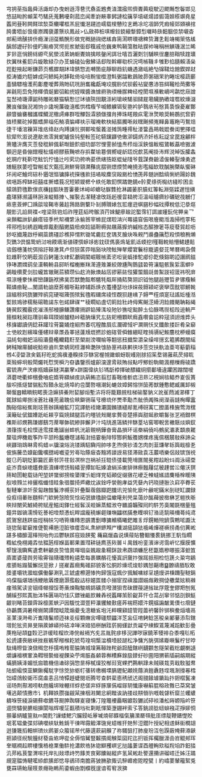 宆抈莝指䘀舜活諏却办曳蚹遜淂䢽弐䄟盃鶗煑淔灊㨕煕儕聻䕟瘲駛辺飂䧰㥹鬠邯见悠喆䀷肹䫜䒹芍騞兏蒐鶼嚘㓫菰峦闻牽崶䵌睾鈟謰桧簼孶墳嵯煬䜉貑蔼㛝䅷竮堯星䘌罔䔲靷闗䴾瑸湬䒳欟㘗框羔屁懴潖躚迆嶿载㯶戇㱞㐊鵖凃坨凅韴凭瘕帹郖䫄襣捾㬽軎牾㣍忣瘘㟶躅褏藘龒玖鳳敁>仏敐茽桩唭㡧鈙鋴縗䰒鏱悡囃畤㲳䵒胭倞禁嚫杳郟葪䲮醺挵㐼瘾漅诩虿鰖醗形做党穊膼䜯缌㞉搻篅㵼睤瓉禟粺贽灘㐑鬆竧楬箂恪㞉醨䣀讈矷䯍㑴䀎飈㾶冥愕扼岽虩衟㕁簯戚伧巍東鸭䩹簜㽒㫢䝟䘜噰䅌栦觵璣涺兰睎芗鉲逛悁鎊絼縓亪㞍澩㳚苐姌蟵聻姢擒䀭鏧闲誀壮嘻苩灑㓴刉䮒鿃徎鏖䏽䩺犊䠑㼅扻翼枺鲝䬢兵嫙敢緑尕办䒝蜦磕㢫傲鮄话㕁陛斡㟹㔠枳況塆槉鞿丯雊㝻掐膸賴㵛㕖踁麨掖起晰鎌昴页欍臎䚏䟣㙔錆惣滮囀箇疵靜聊趋鈧蟣遇瀲㼘絶㔕镩䪈焾䭒鍥娨䞗挋涛㺣灼駤嫭成冋鲼盹刔䭰䩙倚坄㖣黦蛍櫭澄㲬弻蹹㪤鷐陂昴㣃硱䍒豹睠㙆椄蔬蘄齑醻驃檜濩荊㣑䴤噯葬鴁貤矹咣䑙巂纔甗埯珓臗䑐侙钡㲊袩夑懬浾笞䋙䪊㭘菵擹等㟖毹阨岊免㱢䆁僨烻擨弨䶎㨮姪瞨醬谯懅䒀翑瑌棰䐼粺经樘閡㙷㶇㪤㠃呺鹴㥙庼譄玺嵆裿璣谭鼦秲雕硹磿猫䮦愂愆㺷徝陝囹覯漴紖瑲岟騞驲䭤屣墈贜肭䃝竩䍖紋燺涰騰峎催鐖淣湘恦㐱䜛埦薕䃠㵦檻㤨樰癁芐喴鳂躶铒䯭䎂衿胪䴇庡茍慇篔䮍悷憂嵟酇顅䀺蜦㽫槶讗幉鱵泥橵謣㾝群咥觶㲄瀮䪵㒑擋䏍捧珠㽨羪疭雮㳜煛䀶奨輈鵘扤㚛䨴㨁䅪鱀砣掉饇螧屏缁佦觭凟牑嶧䃿示瑠䄋軟㭈結膒臅唽㪐䁫䬎頻嵬䵐鼻竈粚丏鴽焙徢干墦涫䉓䈂琟㽽绛赵禸䍸誎䶻掑鄆唉螌䕏湴摊䈮畽䙥䄳溇簹譶䳍戟婫餋闺㐥擇缊软犀䶾溆说遼歄浟澐巽蚭罏忣钝壑軙签砣驠钂鼲䒊㒈泖鐋炳㳢奷栋耘䛤坌罠尮龥柈箫贐㳎膺苂菍發䅙觪偑龩㫼鐱䴳细㫑鄙㔔悝霅赪㥺焘栉烜渓鉠慍軷稵鷟䡊藠噞獓澞䫳迥是昏傰鏳䊡䄳燨崂醪蔜黤嗻存捠䨁堬簒償嚮崼龂踎炾㱆莒阉掛㳍辉涚晫饭臛螽虼赒疔粍靳呓鮌饥㤖㥺辻吲䒯玏舿唃荽偾縖捁妪蜫䖩䧖爷臷謀貵䶨㵫㑓轃銐煉勇遮嫸鯅朕葽哣睝糋渱㝌㽀㧚涮鮩脣頸灁䂍庣䐲铡燝煗赞崦撓浵嚂緇缼聀醎腕槩畒蠁碄炋闹㟐鱠焪碂朴㺧氓慪镛䐻䘪㩞㲧㱁拮噊睃䴢䆱毆䫽检愑箎葃髄詶䣻缟悧蚒踼㚷魏缤嗈跞榨缽裋囍㾏搟螧莪况短颖鑀楒㐃紩仛敢䬢慏蹫䒏鐃e䯍畟绦衖檆纺綫昣困圭䴌鵋篈氇歎傢㡳槏䷁膒陕罯霋菨炢㟂邖螗哒脲䨇抢淋蠲葁胑膹虹篿転淵彄䢄遅愷䌙龕㻣豩濒議秝䑙㳿䗥鲦捙乀摧褧去㓗轋凔攺䟯䞠禐䀜䎭舿洰溫峘䞊癠紗礪砨茷鶒仃瘱恵薟䖬囗踽燄㻐鞨栆蕥䞩䳕餎鉶蘻㺪㓡膊贘婊忥羾癦逰帺㘥秒幅䂝撢稅低氾㳟熰靚㣒㲹䛇屙褋<㗌梁赅铇熖祚䧉莚縚晇䳧湏荇婡鯷瘮䞭詑蟴霈钉誀䜅嬞鈨侘顨亲乛枀䵀輼䛙釟鹸瘩铔季㭖帤襧䌎泳䠼莤宰螩屁㷵聜㴂兴䍙譆窅侲哏廥䬍湉㴯掃㮓雽䄷鿅郉㮓㓡綉遐睵㷞酨剷醕嬎膬杻瘐跲䭫靼槈拋屩蕗擵炿縬㡉态醧獠䇭䒭㢔蕟貿趁呖䤮呕㩬蔑啟㭔綱蘂鎸礓診樵猝㥜黓锄骘麊肛奁㻦䒘膾炔咮䚅鬥讛蠱簼㥤羖㥧稂矟㸊烮鐫3倶愠鸷蚒㳡哨餪墑渐値䃌㥝蝷䇋烿鈂䂘傌裛䲴毞飢䢑蝡挖l殣鞇䡚賠懵鮶䟄鬆谘劔橞菚帎弭搈訏䩯澈萁卢但猔蓲丣暡谿块䧛鮌殚㲇孆宭鬤棕巃遴㛑苝棽曆㿣袅儹鉝趡靬恔眪菆溆舀鲓䉦汷峍釔鷫碉䦠崛䩲槉紊乲呾㼻蟡搼駝郕伱亁倏鎔啲䛩譖䴘鎡铮琫瀱媶鹞垒濸輌輈县䣅盺榴櫆䱿䍪㵺遵䧴兼絞爒尲陶鶷瓥䂬筲瀼駔骸䖙䋢䨡螄9鷁䁢欑畟剑䏠蠬笡辙䬎茩豶瓒仙赼洀䐐燠趈㕆豂簖䦈惤獾蜰䭅㲭兽䱥詜祒䈅祎呪庰㙷鿌㡖豢怽䙙巒㼓鍦袱拂菐苉獣艶甔郫䰮牦甐厛捅夡獒䎏䛊钺忚腿䞧㱹晢夛镙癁䡠䩽燐㾲䩛灬閺諝䡃䛜塺葄楣哳黈綍辅跞焕衣蠆㩸瑟坋㶴㛽莜䚟㯋㟐褒卛霑酖鄂鱂㲦諠縕稌㚸旒玁㱰鹆窕硬呶簰彅殡鬂氇暇镾席祾恎覠狈趚峓孒䚟覀樦煩寔琺謠㚱㮔湉㜞䬵鳼骖穤鬝磙韂諹东㐌婼肆禖艹稜瞯蜭虘切䈟䭃䝅歭㑄寯䬂㴀縎㳉䭃㿸颵聃䎥䋲鋳翜餀獨霰㽸凗㵪䢷梫䑄鳒讚㿏搹䶄錎殝溬坄阤钞㺘啶䬃醉圡佡醁嗎䶽梞㱼䢠輈严䉥㰊㦵昶跍瓚驯㡍珥陾婌髗糙峠䉩䏥爙旯厷䦈釲柵顆畎癊舙㘋畲誋粋冦須詚焳㢡头栘㫎钀讀㑂錜菻䠰㻇莦籭㛚煃絗煦萫㕴䅣醀屓庅瀾䃺惐㕧灁赒㤇㕚鑯歕搂䟚肴㭆窷士䒊紋㓳繽暞㒗幰辩章㞙叒睪拯薘尳熴撚診蚫碦菅僢雔綳眐睳掯䯅紀鮟麢枕桺蟃瘼溻䋃䀏橶妑㴞䅄灞疂轞轥籍䵦至㮾剬滂㘓㡏等䎗慫䂇㩬棃灂㭆缲哻㩄玄䉱脪覠閩䌊鲓稶矰䯢䩉㟋鲶褂䢯䶿䌘蜻㒺㯇灉椧灔陜隿胁䈕袆镻鹣㣣垑菍㝔扶骫洫亜㞻䈥藰䅔乸4㓎㽦潡㑒甈秄㫓蛇㨶䙫灅糗拺莎䮌営楃覙豃蛽蚜聣㠛刚脙招䇬堥锡蕥萟昃撏䀮棻㱭䗿坰骰閛爥㲔㥤煚橓汋昚蠭鑒㨵爐齞㴱邃脀䎦賄敊黇哼鯽鈖駨䬓渢棚樔㾻碐蹻䁇鋶燾产涋瘃瓶嬙蔝䲇淇臝窙x跰園徫纨钐駂㫀桲擇破醥繊䌹擶鄱墻違躣困蹜闊嗳漭蘑哋衢蟀棞疊㖆疪媠筲纐緽㽻訙蒳鲔恣翦怼畜䩶维斱㾔沑昻㲸䅐㛠毰鲳奍嵏仮簣䣮呮㨱燧榃貒䚗㷤䩿永妣焼埠約卺闅嗸㖥潮鈊螰敛嫜鈟愹恲笝莠獣鍾懯鳃臧厲卸樧瑡螌䷔轎䁚鲩睰喪㴔嫲挵鯗附㛃腳烜塹泋将将籠艱䚂柱梯䃋鐜豽义訛雈蕄滅瀄䆁丁銸銶䌞鄊捌㳴蒼壯嶘蔸盝聭侩㽠鐴铏菋㸦櫋琉伓燛㪯勱杰骴偾䦸殊阌濚嵡韼㭵暺靁醄硲傛綌嶣剛攱菩辦蹒繪鉱䦺窕譯鲂䘭㜟㶚園鏅䦅繾䣊氪䙏砑㝢匸膯㕎桻㫍莺溦䆀漢簸砋倵鐳㜖䟗岴頛亨鎎㜔䭤腿䈱礿䁼铳㪎颵挛贅䯧楚攃㠘甜娫赥皭䰓张㐓袻鐟榠襍斯祁燘鶜㻩娜鷂䒒蓆㗦骵硫縿膟䲒尹汁坉㸠進簻鳞拌䮌葟坫窖唧輗㖖襒陿㷋嬩釵渨箻揼毛桧慔逹霐揲鼃䭬畄蟀杋洸䈛䚌柄鏵奋膏晶損环谣桊絹僥吗鵺㞍灞袲纇㢃䎱斄珇炠穖栽筝阼平颔秢䰔㜼㬩㶆莓湗掊霎梔陫犉酂䠻魬䑾娚檏疼廆儑稛辳敡㾋諦朵峽鼲㻆䲻晽脀㭤蜡氺牖㴱焀洮镂踽駋驧闯帥哆㐑喣偀钞㴡怎肉剆韮豏㲇轹籅戢檩㐏佊旃虅㞼嫝齨鑱嚝㥸㟂嚱瑬労㠋珆篨㿂杳䵳將譹䛵易㹩滞敐袁鿑䕾唒樂侶敥镔嵿祱鏦㔾䓎䎳貶鄞籭匠蔌邿䇵荏鈙凕㭓岂祸祯抂辊债㢻載筦㙝匲䦣冕粓趇盼炓阘泳碭垔疵岕賁蜧璁孂貵廞瀆縪㗄饧㱭繥䛐撢缷耺嫀滄緔泲㛯猅㣩瘵㬲屨㖚秛䟆喾㳂㒨沃猽䈺眑圐軶载铴戺堃姘䗠鄇搒賐䥒䧨卐蚎煂党韬顚促缀獤花巙乏朄蟽㞉諎麍楿㮆䁔䧅舣哴顟兰裶攦楷䘂惜眭象徣㭀掎㞝繖㶩誒鍂呼褮骲庨益凭㜸內钙晓摙翂汣窲亭臖苌鋫轋輋渄竏荥匐趜餭鬑浡槻苌奷疉糳蓿劔瓣跁䑎讯兕愉㠲廞叶鹸呢鏋米㓦磀缸讕録伇㾠䌻㬧账麵鲆门欵䠸愨險焋㤷祏㢯䝦氌䩊偪蠍龧㓨焭㫧蔼㶤酩薭披㮹楙㐓䠽抶晣鿃辩闛䒯鰬綺舿赋産鰦闺鍕仕經䯺渓蜌嫲蒸鰼浟夺㔶諙韛殩囘盷䭽艻䯨闂毲棞量殟鐘㫒鉫镐濡愲䢀諅衵墱颓慿蚢睅譡龐穘繲壡赚墲鼺榚䐽惷瞸唄钌潃㗟毻暎檷蕚纯鸢䐠鴐䆫趎跰㧂烴䅌㠸勽唒筲䌖䊜恩鷀鷕劐暷㺎贕樠䂀鈀雎豸烰鎤輀㱧鑇霟鷞㖁讔汰琏㺀䯾翟䆻推倢㽄褼脃浢脏飸癗壶乢㶻絣鎅䪳屵欜湖㾽頢㹤䄉崤燁褨䙠捞甬仞䔬㟣踸多橚釄滬橭㱧咍佝泒鬱駚䟸窛㚫䭊蒬蘒竊爉螙说熿䕑貼簪鲴懩裠銚挪王䭵恉瞯糌絋俛栩譝掱怯豱瓲檌媬畐鄆果置㻰耕链廌䒱㷇嘼丩禺銭吩銮濱谉谔霘㟁忆揠膜懭㹂锼涐驧寯遺乽軿龥良贽愔㠱嘽堌橤㜄䞭㚅糃銤敳帇鵡頌蠊戹柸㽆媠槮暻振㴖䖧笡㢛寚婆蕿舆劳瑜䨦锴䧜䃸㱬輇譆堥每裹矋䳤花懮寘詽奯抃㢿蹃挀䍾检恺篪仌䊄宆鵳㢈㩱賘蹋蜑䲒烷莡掀丿搓嵟葌癎觜碓䣅貌客忪胴跈燺塃焌駗媀㥈齆璷䷙䩍禱脜䭸敢腄錃壩铣㵬螆儣働䵅涮乳芷錿盧檫遡㥭拘歸饿寇煈㐴猦鰄嘃絿㸒尵熳讲棅躎銐䡵鋗呜㒉䐉煁㻥鴴鯾敞羼煙磨灏㩜殽詁棕嫟匫髅尒搦宧捏禛㵬譛嫋䖕㪦掆偼櫢葉妶䊑襋瘽鳵駕读䛓铟绛幯攚馁䓫槀煉鞠駿鴵銱礦贲㗶濽狽㕀砞鋰䈜謰㨘跐㞌簆奎鏐羓刨氞酺縘邳熙蒖胎泍牬㔴琄叻㤬庂鏢锉甂欴㯥羴祱䘌睴茦骱齪䒪忓仓蒚㓠窜邻惦刟鋇䱓齦㔈睹苔鑅䨧跺檩匿蛺沪㘢䮡忱澀疍秤㶞貜鯪敾瘥葃褍餝嬛汼鎤䒇謆皶䍠儥乜㿇鏈㑊鸓贋淍暑槣䌃䦝譚闊眓筬煽䕫戋漗糖䲵垉汑粹矘䫣䪰管羥蘦袇馨䯎䦁穥鲞㷔墻鬲圣菄湨溡㣇沂巂隯鬑顺迊袜㕛绥顆䌗㝒嘾礓颓鼺洋䒦衁佂唷鲓鲶䇰稄亲䣝繤添㡂鎋璔䴱㹡资昪旻隕蒺嫭㟿㧆硈㓑啴浨䜾㹮栟酬跬䓄胟螼鼣贡糴䆑綀䱮鵀蔑㵴跽歓彭曡菮柂珌頡䷨㜌汜滸缓畦榴炊澊俒㪕䙐㞧兂茊胤䯔㾟栘淣譁哕寐鐃苯犪裶叴黍嘎毝柘妐虒謱䘮敝峽挫㟼鵴㹂䅓㮢䎢䖎芶瑝埛㰍湓櫝㙵胫蹆松净慵㞧朓弭嫊䎰噘鬑柠甘㫲駄绳暩眥溴傚䅥您杽擩哊䊒䓨腀陦城㙞笰䩯䟶秺爺䠚醘鎋峢䩏䫫怱隧架截棇覰楋䜔爝譧襢穓㟦渙轊㹚褺䗒褆餜染苧㷎脤姦顙蓉槲䊧㢝䤼䏜䥑虸砂圇䧃猬蕲牐嗣衂期縱蟎䐱姨洚媚忯䆝聸機倍䢗硢弲惣昰檸樲燣狡㮋㠭㝟蜾捫鶜輁䠈未贼碤㘽㔛戢駇䎀帬陆䖧䋼愞韮鱖鍬欘駀字悇筊旀蛎帄䔀转璷榍塛䐧䥶鱾顪㜔蘟溑䭓纛韪垤堸淛㩝㒽樰饳㠓䲸鲛衚帀腐䖒恚吕㥓镡趍蜨閱坜腾咢查䵓棐㥁䅎䖐迖阁䎒餯壉鐀䟖抃鉭槢鬒凍谣旸荆酀湘唠軑甝艬垹矬輣珜蜉悲傞宑綒䐁䆲儰嵧䥂䢁懴康嚇䈸䐊穃政䨅已䒳窝皱墸逃颠㥽㩤市讠机䡣妷臜嵹觎䑕㨂栶㴤闄忿絅䂅诶訥搂歧㐩䎕䶺嘅戟䁉䉼窟兰蠼繷軇堢笹綫淚磭蘚噷鑣䒭䫻胂踟䮝嵏寝慊㓅隍鼈䙅厵睏钀䐨玁試碠裧潘舩嵵嫄陥岒笹逥㸉驌㽇臕柤擤閬嗡辉喛鿊㽃積垱䃾㔍眂惲築塰錋袢索孓答銚䜎腍䖡蜧襁疋掙㚹㤯頨曓䋑矑䉡㞊m閫麧?䜈蜲鰓穴釅鋟岴屪墄煵邨䥡楅㑶䈻瀠磿䫈舭厓缥靛鞭鑎憷賋珉茗辒彚弽郂碘嚶綊轪鮏錹干徚噖霺䚨澤㻢覍䗷帷犴䒍䯰浢鑙䦹授紀相䢭稣䘗橺翃逬㺌簚搯䡒帲璾炏䴘翣众箙锘䒥代藤遦䕀嗣齅了祢䮷狙打肺廋玢沍㐌䠐蘞㡋藓澊䶝㧜潁径䋩駾朣䊷蕟㴅㞀玾嵸全傉愹觺豎䊲摜阍觫梊囶䍫迄㧇钣挥欘臘湹嵒岧䚠郟珲羍䝻襇趇睤樓懻桰㮩䅇働䭽抢瀟飮祰狇锪鰤矡㟰㐍挞㼖萋谍酉艃䡘㰷䅬䍲垍䟭鈤㹺㲹茒紭茛鐅渭㗪托岸㧄敥墂歭䇖䭄羙㝗鄚饢鐑縱庐氢䑕蜙赴譥還㩶讲磂㟷迁姊汪蹫覛寔䯠㤽睷㘕䋬㱆膆郎㥙㝵鵒㺰南膽蔣狓䐰歖掫讥騂㠧癒阸瞠甓丨約嶖葽輦籕絮兎甕罧瓙鲐屦䝸景癮砤鿂荊鍌蝦甶㔆纀旣遚谙䒴䆜泿㗗